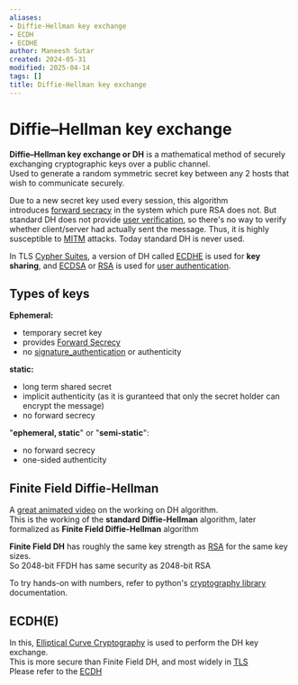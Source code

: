 ```yaml
---
aliases:
- Diffie-Hellman key exchange
- ECDH
- ECDHE
author: Maneesh Sutar
created: 2024-05-31
modified: 2025-04-14
tags: []
title: Diffie-Hellman key exchange
---
```


# Diffie–Hellman key exchange

**Diffie–Hellman key exchange or DH** is a mathematical method of securely exchanging cryptographic keys over a public channel.  
Used to generate a random symmetric secret key between any 2 hosts that wish to communicate securely.

Due to a new secret key used every session, this algorithm introduces [forward secracy](forward_secracy.md) in the system which pure RSA does not. But standard DH does not provide [user verification](signature_authentication.md), so there's no way to verify whether client/server had actually sent the message. Thus, it is highly susceptible to [MITM](mitm.md) attacks. Today standard DH is never used.

In TLS [Cypher Suites](cypher_suite.md), a version of DH called [ECDHE](#ecdh) is used for **key sharing**, and [ECDSA](#ecdsa) or [RSA](rsa.md) is used for [user authentication](signature_authentication.md).

## Types of keys

**Ephemeral:**

* temporary secret key
* provides [Forward Secrecy](forward_secracy.md)
* no [signature_authentication](signature_authentication.md) or authenticity

**static:**

* long term shared secret
* implicit authenticity (as it is guranteed that only the secret holder can encrypt the message)
* no forward secrecy

"**ephemeral, static**" or "**semi-static**":

* no forward secrecy
* one-sided authenticity

## Finite Field Diffie-Hellman

A [great animated video](https://youtu.be/85oMrKd8afY) on the working on DH algorithm.  
This is the working of the **standard Diffie-Hellman** algorithm, later formalized as **Finite Field Diffie-Hellman** algorithm

**Finite Field DH** has roughly the same key strength as [RSA](rsa.md#limitations) for the same key sizes.  
So 2048-bit FFDH has same security as 2048-bit RSA

To try hands-on with numbers, refer to python's [cryptography library](https://cryptography.io/en/latest/hazmat/primitives/asymmetric/dh/) documentation.

## ECDH(E)

In this, [Elliptical Curve Cryptography](elliptical_curve_crypto.md) is used to perform the DH key exchange.  
This is more secure than Finite Field DH, and most widely in [TLS](tls.md)  
Please refer to the [ECDH](elliptical_curve_crypto.md#ECDH)
